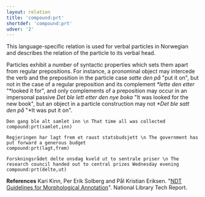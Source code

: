 ```yaml
---
layout: relation
title: 'compound:prt'
shortdef: 'compound:prt'
udver: '2'
---
```

This language-specific relation is used for verbal particles in Norwegian and describes the relation of the particle to its verbal head. 

Particles exhibit a number of syntactic properties which sets them apart from regular prepositions. For instance, a pronominal object may intercede the verb and the preposition in the particle case *satte den på* "put it on", but not in the case of a regular preposition and its complement _\*lette den etter_ "\*looked it for",  and only complements of a preposition may occur in an impersonal passive *Det ble lett etter den nye boka* "It was looked for the new book", but an object in a particle construction may not _\*Det ble satt den på_ "\*It was put it on".

~~~ sdparse
Den gang ble alt samlet inn \n That time all was collected
compound:prt(samlet,inn)
~~~

~~~ sdparse
Regjeringen har lagt frem et raust statsbudsjett \n The government has put forward a generous budget
compound:prt(lagt,frem)
~~~

~~~ sdparse
Forskningsrådet delte onsdag kveld ut to sentrale priser \n The research council handed out to central prizes Wednesday evening
compound:prt(delte,ut)
~~~

**References**
Kari Kinn, Per Erik Solberg and Pål Kristian Eriksen. "[NDT Guidelines for Morphological Annotation](http://www.nb.no/sbfil/dok/20140314_guidelines_ndt_english.pdf)". National Library Tech Report.

<!-- Interlanguage links updated Po lis 14 15:35:16 CET 2022 -->
